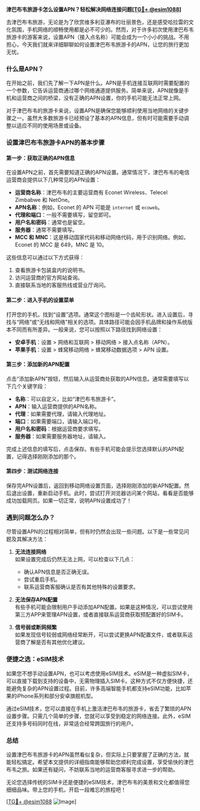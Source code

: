 **津巴布韦旅游卡怎么设置APN？轻松解决网络连接问题[[TG💪+ @esim1088](https://t.me/s/esim1088)]**

去津巴布韦旅游，无论是为了欣赏维多利亚瀑布的壮丽景色，还是感受哈拉雷的文化氛围，手机网络的顺畅使用都是必不可少的。然而，对于许多初次使用津巴布韦旅游卡的游客来说，设置APN（接入点名称）可能会成为一个小小的挑战。不用担心，今天我们就来详细聊聊如何设置津巴布韦旅游卡的APN，让您的旅行更加无忧。

### 什么是APN？

在开始之前，我们先了解一下APN是什么。APN是手机连接互联网时需要配置的一个参数，它告诉运营商通过哪个网络通道提供服务。简单来说，APN就像是手机和运营商之间的桥梁，没有正确的APN设置，你的手机可能无法正常上网。

对于津巴布韦的旅游卡来说，设置APN是确保您能够顺利使用当地网络的关键步骤之一。虽然大多数旅游卡已经预设了基本的APN信息，但有时可能需要手动调整以适应不同的使用场景或设备。

### 设置津巴布韦旅游卡APN的基本步骤

#### 第一步：获取正确的APN信息
在设置APN之前，首先需要知道正确的APN设置。通常情况下，津巴布韦的电信运营商会提供以下几种常见的APN设置：

- **运营商名称**：津巴布韦的主要运营商有 Econet Wireless、Telecel Zimbabwe 和 NetOne。
- **APN名称**：例如，Econet 的 APN 可能是 `internet` 或 `ecoweb`。
- **代理和端口**：一般不需要填写，留空即可。
- **用户名和密码**：通常也是留空。
- **服务器**：通常不需要填写。
- **MCC 和 MNC**：这是移动国家代码和移动网络代码，用于识别网络。例如，Econet 的 MCC 是 649，MNC 是 10。

这些信息可以通过以下方式获得：
1. 查看旅游卡包装盒内的说明书。
2. 访问运营商的官方网站查询。
3. 直接联系当地的客服热线或营业厅询问。

#### 第二步：进入手机的设置菜单
打开您的手机，找到“设置”选项。通常这个图标是一个齿轮形状。进入设置后，寻找与“网络”或“无线和网络”相关的选项。具体路径可能会因手机品牌和操作系统版本不同而有所差异。一般来说，您可以按照以下路径找到网络设置：

- **安卓手机**：设置 > 网络和互联网 > 移动网络 > 接入点名称（APN）。
- **苹果手机**：设置 > 蜂窝移动网络 > 蜂窝移动数据选项 > APN 设置。

#### 第三步：添加新的APN配置
点击“添加新APN”按钮，然后输入从运营商处获取的APN信息。通常需要填写以下几个关键字段：

- **名称**：可以自定义，比如“津巴布韦旅游卡”。
- **APN**：输入运营商提供的APN名称。
- **代理**：如果需要代理，请输入代理地址。
- **端口**：如果需要端口，请输入端口号。
- **用户名和密码**：根据运营商要求填写。
- **服务器**：如果需要服务器地址，请输入。

完成上述信息的填写后，点击保存。有些手机可能会提示您选择默认的APN配置，记得选择刚刚添加的那个。

#### 第四步：测试网络连接
保存完APN设置后，返回到移动网络设置页面，选择刚刚添加的新APN配置。然后退出设置，重新启动手机。此时，尝试打开浏览器访问某个网站，看看是否能够成功加载网页。如果一切正常，说明APN设置成功了！

### 遇到问题怎么办？

尽管设置APN的过程相对简单，但有时仍然会出现一些问题。以下是一些常见问题及其解决方法：

1. **无法连接网络**  
   如果设置完成后仍然无法上网，可以检查以下几点：
   - 确认APN信息是否正确无误。
   - 尝试重启手机。
   - 联系运营商客服确认是否有其他特殊的设置要求。

2. **无法保存APN配置**  
   有些手机可能会限制用户手动添加APN配置。如果是这种情况，可以尝试使用第三方APP来管理APN设置，或者直接联系运营商获取预配置好的SIM卡。

3. **信号弱或断网频繁**  
   如果发现信号较弱或网络经常断开，可以尝试更换APN配置文件，或者联系运营商了解是否有其他优化建议。

### 便捷之选：eSIM技术

如果您不想手动设置APN，也可以考虑使用eSIM技术。eSIM是一种虚拟SIM卡，可以直接下载到支持的设备中，无需物理插入SIM卡。这种方式不仅方便快捷，还能避免复杂的APN设置过程。目前，许多高端智能手机都支持eSIM功能，比如苹果的iPhone系列和部分安卓旗舰机型。

通过eSIM技术，您可以直接在手机上激活津巴布韦的旅游卡，省去了繁琐的APN设置步骤。只需几个简单的步骤，您就可以享受到稳定的网络连接。此外，eSIM还支持多号码同时在线，非常适合经常跨国旅行的用户。

### 总结

设置津巴布韦旅游卡的APN虽然看似复杂，但实际上只要掌握了正确的方法，就能轻松搞定。希望本文提供的详细指南能够帮助您顺利完成设置，享受愉快的津巴布韦之旅。如果还有疑问，不妨联系当地的运营商客服寻求进一步的帮助。

无论您选择传统的SIM卡还是便捷的eSIM技术，津巴布韦的美景和文化都值得您细细品味。带上您的手机，开启一段难忘的旅程吧！

[[TG💪+ @esim1088](https://t.me/s/esim1088) ![Image](https://i.postimg.cc/4NQfJmqS/Snipaste-2025-05-13-00-14-12.png)]